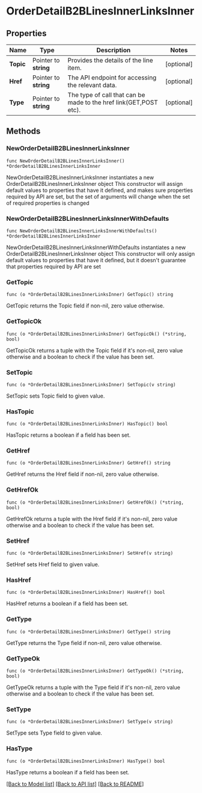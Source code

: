 # OrderDetailB2BLinesInnerLinksInner

## Properties

Name | Type | Description | Notes
------------ | ------------- | ------------- | -------------
**Topic** | Pointer to **string** | Provides the details of the line item. | [optional] 
**Href** | Pointer to **string** | The API endpoint for accessing the relevant data. | [optional] 
**Type** | Pointer to **string** | The type of call that can be made to the href link(GET,POST etc). | [optional] 

## Methods

### NewOrderDetailB2BLinesInnerLinksInner

`func NewOrderDetailB2BLinesInnerLinksInner() *OrderDetailB2BLinesInnerLinksInner`

NewOrderDetailB2BLinesInnerLinksInner instantiates a new OrderDetailB2BLinesInnerLinksInner object
This constructor will assign default values to properties that have it defined,
and makes sure properties required by API are set, but the set of arguments
will change when the set of required properties is changed

### NewOrderDetailB2BLinesInnerLinksInnerWithDefaults

`func NewOrderDetailB2BLinesInnerLinksInnerWithDefaults() *OrderDetailB2BLinesInnerLinksInner`

NewOrderDetailB2BLinesInnerLinksInnerWithDefaults instantiates a new OrderDetailB2BLinesInnerLinksInner object
This constructor will only assign default values to properties that have it defined,
but it doesn't guarantee that properties required by API are set

### GetTopic

`func (o *OrderDetailB2BLinesInnerLinksInner) GetTopic() string`

GetTopic returns the Topic field if non-nil, zero value otherwise.

### GetTopicOk

`func (o *OrderDetailB2BLinesInnerLinksInner) GetTopicOk() (*string, bool)`

GetTopicOk returns a tuple with the Topic field if it's non-nil, zero value otherwise
and a boolean to check if the value has been set.

### SetTopic

`func (o *OrderDetailB2BLinesInnerLinksInner) SetTopic(v string)`

SetTopic sets Topic field to given value.

### HasTopic

`func (o *OrderDetailB2BLinesInnerLinksInner) HasTopic() bool`

HasTopic returns a boolean if a field has been set.

### GetHref

`func (o *OrderDetailB2BLinesInnerLinksInner) GetHref() string`

GetHref returns the Href field if non-nil, zero value otherwise.

### GetHrefOk

`func (o *OrderDetailB2BLinesInnerLinksInner) GetHrefOk() (*string, bool)`

GetHrefOk returns a tuple with the Href field if it's non-nil, zero value otherwise
and a boolean to check if the value has been set.

### SetHref

`func (o *OrderDetailB2BLinesInnerLinksInner) SetHref(v string)`

SetHref sets Href field to given value.

### HasHref

`func (o *OrderDetailB2BLinesInnerLinksInner) HasHref() bool`

HasHref returns a boolean if a field has been set.

### GetType

`func (o *OrderDetailB2BLinesInnerLinksInner) GetType() string`

GetType returns the Type field if non-nil, zero value otherwise.

### GetTypeOk

`func (o *OrderDetailB2BLinesInnerLinksInner) GetTypeOk() (*string, bool)`

GetTypeOk returns a tuple with the Type field if it's non-nil, zero value otherwise
and a boolean to check if the value has been set.

### SetType

`func (o *OrderDetailB2BLinesInnerLinksInner) SetType(v string)`

SetType sets Type field to given value.

### HasType

`func (o *OrderDetailB2BLinesInnerLinksInner) HasType() bool`

HasType returns a boolean if a field has been set.


[[Back to Model list]](../README.md#documentation-for-models) [[Back to API list]](../README.md#documentation-for-api-endpoints) [[Back to README]](../README.md)


